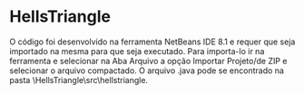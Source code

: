 # HellsTriangle
O código foi desenvolvido na ferramenta NetBeans IDE 8.1 e requer que  seja importado na mesma para que seja executado. Para importa-lo ir na ferramenta e selecionar na Aba Arquivo a opção Importar Projeto/de ZIP e selecionar o arquivo compactado. O arquivo .java pode se encontrado na pasta \HellsTriangle\src\hellstriangle.
